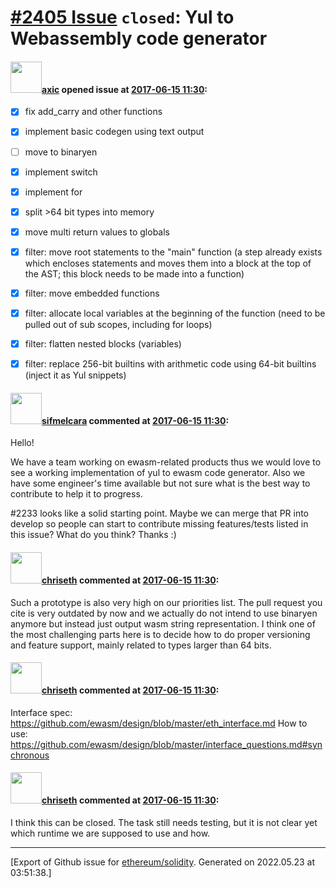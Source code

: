 # [\#2405 Issue](https://github.com/ethereum/solidity/issues/2405) `closed`: Yul to Webassembly code generator

#### <img src="https://avatars.githubusercontent.com/u/20340?v=4" width="50">[axic](https://github.com/axic) opened issue at [2017-06-15 11:30](https://github.com/ethereum/solidity/issues/2405):

- [x] fix add_carry and other functions
- [x] implement basic codegen using text output
- [ ] move to binaryen
- [x] implement switch
- [x] implement for
- [x] split >64 bit types into memory
- [x] move multi return values to globals
- [x] filter: move root statements to the "main" function (a step already exists which encloses statements and moves them into a block at the top of the AST; this block needs to be made into a function)
- [x] filter: move embedded functions
- [x] filter: allocate local variables at the beginning of the function (need to be pulled out of sub scopes, including for loops)
- [x] filter: flatten nested blocks (variables)
- [x] filter: replace 256-bit builtins with arithmetic code using 64-bit builtins (inject it as Yul snippets)

  

#### <img src="https://avatars.githubusercontent.com/u/10496191?v=4" width="50">[sifmelcara](https://github.com/sifmelcara) commented at [2017-06-15 11:30](https://github.com/ethereum/solidity/issues/2405#issuecomment-483587396):

Hello!

We have a team working on ewasm-related products thus we would love to see a working implementation of yul to ewasm code generator. Also we have some engineer's time available but not sure what is the best way to contribute to help it to progress.

#2233 looks like a solid starting point. Maybe we can merge that PR into develop so people can start to contribute missing features/tests listed in this issue? What do you think? Thanks :)

#### <img src="https://avatars.githubusercontent.com/u/9073706?v=4" width="50">[chriseth](https://github.com/chriseth) commented at [2017-06-15 11:30](https://github.com/ethereum/solidity/issues/2405#issuecomment-483624120):

Such a prototype is also very high on our priorities list. The pull request you cite is very outdated by now and we actually do not intend to use binaryen anymore but instead just output wasm string representation. I think one of the most challenging parts here is to decide how to do proper versioning and feature support, mainly related to types larger than 64 bits.

#### <img src="https://avatars.githubusercontent.com/u/9073706?v=4" width="50">[chriseth](https://github.com/chriseth) commented at [2017-06-15 11:30](https://github.com/ethereum/solidity/issues/2405#issuecomment-503626640):

Interface spec: https://github.com/ewasm/design/blob/master/eth_interface.md
How to use: https://github.com/ewasm/design/blob/master/interface_questions.md#synchronous

#### <img src="https://avatars.githubusercontent.com/u/9073706?v=4" width="50">[chriseth](https://github.com/chriseth) commented at [2017-06-15 11:30](https://github.com/ethereum/solidity/issues/2405#issuecomment-518121383):

I think this can be closed. The task still needs testing, but it is not clear yet which runtime we are supposed to use and how.


-------------------------------------------------------------------------------



[Export of Github issue for [ethereum/solidity](https://github.com/ethereum/solidity). Generated on 2022.05.23 at 03:51:38.]
